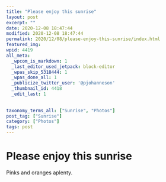```yaml
---
title: "Please enjoy this sunrise"
layout: post
excerpt: ""
date: 2020-12-08 18:47:44
modified: 2020-12-08 18:47:44
permalink: 2020/12/08/please-enjoy-this-sunrise/index.html
featured_img: 
wpid: 4419
all_meta: 
  _wpcom_is_markdown: 1
  _last_editor_used_jetpack: block-editor
  _wpas_skip_5318444: 1
  _wpas_done_all: 1
  _publicize_twitter_user: '@pjohanneson'
  _thumbnail_id: 4418
  _edit_last: 1
  
  
taxonomy_terms_all: ["Sunrise", "Photos"]
post_tag: ["Sunrise"]
category: ["Photos"]
tags: post
---
```


# Please enjoy this sunrise

Pinks and oranges aplenty.